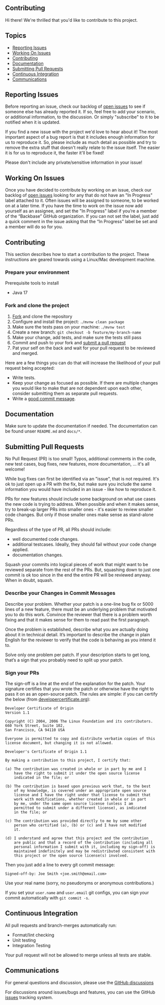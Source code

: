 ## Contributing

Hi there! We're thrilled that you'd like to contribute to this project.

## Topics

* [Reporting Issues](#reporting-issues)
* [Working On Issues](#working-on-issues)
* [Contributing](#contributing)
* [Documentation](#documentation)
* [Submitting Pull Requests](#submitting-pull-requests)
* [Continuous Integration](#continuous-integration)
* [Communications](#communications)

## Reporting Issues
Before reporting an issue, check our backlog of [open issues][open-issues-url] to see if someone else has already reported it. If so, feel free to add your scenario, or additional information, to the discussion. Or simply "subscribe" to it to be notified when it is updated.

If you find a new issue with the project we'd love to hear about it! The most important aspect of a bug report is that it includes enough information for us to reproduce it. So, please include as much detail as possible and try to remove the extra stuff that doesn't really relate to the issue itself. The easier it is for us to reproduce it, the faster it'll be fixed!

Please don't include any private/sensitive information in your issue!

## Working On Issues
Once you have decided to contribute by working on an issue, check our backlog of [open issues][open-issues-url] looking for any that do not have an "In Progress" label attached to it. Often issues will be assigned to someone, to be worked on at a later time. If you have the time to work on the issue now add yourself as an assignee, and set the "In Progress" label if you’re a member of the “Backbase” GitHub organization. If you can not set the label, just add a quick comment in the issue asking that the “In Progress” label be set and a member will do so for you.

## Contributing
This section describes how to start a contribution to the project. These instructions are geared towards using a Linux/Mac development machine.

### Prepare your environment

Prerequisite tools to install

- Java 17

### Fork and clone the project

1. [Fork][fork-url] and clone the repository
2. Configure and install the project: `./mvnw clean package`
3. Make sure the tests pass on your machine: `./mvnw test`
4. Create a new branch: `git checkout -b feature/my-branch-name`
5. Make your change, add tests, and make sure the tests still pass
6. Commit and push to your fork and [submit a pull request][create-pr-url]
7. Pat your self on the back and wait for your pull request to be reviewed and merged.

Here are a few things you can do that will increase the likelihood of your pull request being accepted:

- Write tests.
- Keep your change as focused as possible. If there are multiple changes you would like to make that are not dependent upon each other, consider submitting them as separate pull requests.
- Write a [good commit message][good-commit-message-url].

## Documentation
Make sure to update the documentation if needed. The documentation can be found unser `README.md` and `docs/*`.

## Submitting Pull Requests
No Pull Request (PR) is too small! Typos, additional comments in the code,
new test cases, bug fixes, new features, more documentation, ... it's all
welcome!

While bug fixes can first be identified via an "issue", that is not required.
It's ok to just open up a PR with the fix, but make sure you include the same
information you would have included in an issue - like how to reproduce it.

PRs for new features should include some background on what use cases the
new code is trying to address. When possible and when it makes sense, try to break-up
larger PRs into smaller ones - it's easier to review smaller
code changes. But only if those smaller ones make sense as stand-alone PRs.

Regardless of the type of PR, all PRs should include:
* well documented code changes.
* additional testcases. Ideally, they should fail without your code change applied.
* documentation changes.

Squash your commits into logical pieces of work that might want to be reviewed
separate from the rest of the PRs. But, squashing down to just one commit is ok
too since in the end the entire PR will be reviewed anyway. When in doubt,
squash.

### Describe your Changes in Commit Messages

Describe your problem. Whether your patch is a one-line bug fix or 5000 lines
of a new feature, there must be an underlying problem that motivated you to do
this work. Convince the reviewer that there is a problem worth fixing and that
it makes sense for them to read past the first paragraph.

Once the problem is established, describe what you are actually doing about it
in technical detail. It’s important to describe the change in plain English for
the reviewer to verify that the code is behaving as you intend it to.

Solve only one problem per patch. If your description starts to get long,
that’s a sign that you probably need to split up your patch.

### Sign your PRs

The sign-off is a line at the end of the explanation for the patch. Your
signature certifies that you wrote the patch or otherwise have the right to pass
it on as an open-source patch. The rules are simple: if you can certify
the below (from [developercertificate.org](https://developercertificate.org/)):

```
Developer Certificate of Origin
Version 1.1

Copyright (C) 2004, 2006 The Linux Foundation and its contributors.
660 York Street, Suite 102,
San Francisco, CA 94110 USA

Everyone is permitted to copy and distribute verbatim copies of this
license document, but changing it is not allowed.

Developer's Certificate of Origin 1.1

By making a contribution to this project, I certify that:

(a) The contribution was created in whole or in part by me and I
    have the right to submit it under the open source license
    indicated in the file; or

(b) The contribution is based upon previous work that, to the best
    of my knowledge, is covered under an appropriate open source
    license and I have the right under that license to submit that
    work with modifications, whether created in whole or in part
    by me, under the same open source license (unless I am
    permitted to submit under a different license), as indicated
    in the file; or

(c) The contribution was provided directly to me by some other
    person who certified (a), (b) or (c) and I have not modified
    it.

(d) I understand and agree that this project and the contribution
    are public and that a record of the contribution (including all
    personal information I submit with it, including my sign-off) is
    maintained indefinitely and may be redistributed consistent with
    this project or the open source license(s) involved.
```

Then you just add a line to every git commit message:

    Signed-off-by: Joe Smith <joe.smith@email.com>

Use your real name (sorry, no pseudonyms or anonymous contributions.)

If you set your `user.name` and `user.email` git configs, you can sign your
commit automatically with `git commit -s`.

## Continuous Integration

All pull requests and branch-merges automatically run:

* Format/lint checking
* Unit testing
* Integration Testing

Your pull request will not be allowed to merge unless all tests are stable.

## Communications

For general questions and discussion, please use the
[GitHub discussions][discussions-url]

For discussions around issues/bugs and features, you can use the GitHub
[issues][open-issues-url]
tracking system.

[good-commit-message-url]: https://conventionalcommits.org
[fork-url]: https://github.com/backbase/mock-channel-connector/fork
[create-pr-url]: https://github.com/backbase/mock-channel-connector/compare
[open-issues-url]: https://github.com/backbase/mock-channel-connector/issues
[discussions-url]: https://github.com/backbase/mock-channel-connector/discussions
